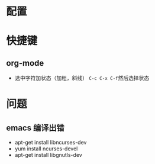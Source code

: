 # 配置

# 快捷键

## org-mode
 * 选中字符加状态（加粗，斜线） `C-c C-x C-f`然后选择状态
 
# 问题

## emacs 编译出错
 * apt-get install libncurses-dev
 * yum install ncurses-devel
 * apt-get install libgnutls-dev
